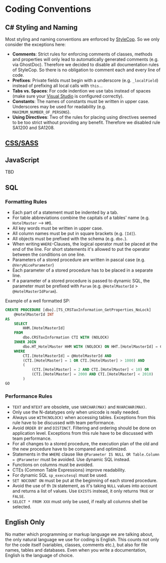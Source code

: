 # Coding Conventions

## C# Styling and Naming

Most styling and naming conventions are enforced by [StyleCop](DevTools.md). So we only consider the exceptions here:

- **Comments**: Strict rules for enforcing comments of classes, methods and properties will only lead to automatically generated comments (e.g. via GhostDoc). Therefore we decided to disable all documentation rules of StyleCop. So there is no obligation to comment each and every line of code.
- **Prefixes**: Private fields must begin with a underscore (e.g. `_localField`) instead of prefixing all local calls with `this.`.
- **Tabs vs. Spaces**: For code indention we use tabs instead of spaces (make sure your [Visual Studio](DevTools.md) is configured correctly).
- **Constants**: The names of constants must be written in upper case. Underscores may be used for readability (e.g. `MAXIMUM_NUMBER_OF_PERSONS`).
- **Using Directives**: Two of the rules for placing using directives seemed to be too strict without providing any benefit. Therefore we disabled rule SA1200 and SA1208.

## [CSS/SASS](CssRules.md)

## JavaScript

TBD

## SQL

### Formatting Rules

- Each part of a statement must be indented by a tab.
- For table abbreviations combine the capitals of a tables' name (e.g. `HotelMaster` –> `HM`).
- All key words must be written in upper case.
- All column names must be put in square brackets (e.g. `[Id]`).
- All objects must be prefixed with the schema (e.g. `dbo.`).
- When writing `WHERE`-Clauses, the logical operator must be placed at the end of the line. For short statements it's allowed to put the operator between the conditions on one line.
- Parameters of a stored procedure are written in pascal case (e.g. `@VeryNiceParameter`)
- Each parameter of a stored procedure has to be placed in a separate line.
- If a parameter of a stored procedure is passed to dynamic SQL, the parameter must be prefixed with `Param` (e.g. `@HotelMasterId` > `@HotelMasterIdParam`).

Example of a well formatted SP:

```sql
CREATE PROCEDURE [dbo].[TS_CRSTaxInformation_GetProperties_NoLock]
    @HotelMasterId INT
AS
    SELECT
        HHM.[HotelMasterId]
    FROM
        dbo.CRSTaxInformation CTI WITH (NOLOCK)
    INNER JOIN
        dbo.HT_HotelMaster HHM WITH (NOLOCK) ON HHT.[HotelMasterId] = CTI.[HotelMasterId]
    WHERE
        CTI.[HotelMasterId] = @HotelMasterId AND
        (CTI.[HotelMaster] = 1 OR CTI.[HotelMaster] > 1000) AND
        (
            (CTI.[HotelMaster] = 2 AND CTI.[HotelMaster] < 10) OR
            (CTI.[HotelMaster] = 2000 AND CTI.[HotelMaster] < 2010)
        )
GO
```

### Performance Rules

- `TEXT` and `NTEXT` are obsolete, use `VARCHAR(MAX)` and `NVARCHAR(MAX)`.
- Only use the N-datatypes only when unicode is really needed.
- Always use `WITH(NOLOCK)` when accessing tables. Exceptions from this rule have to be discussed with team performance.
- Avoid `ORDER BY` and `DISTINCT`. Filtering and ordering should be done on application level. Exceptions from this rule have to be discussed with team performance.
- For all changes to a stored procedure, the execution plan of the old and the new procedure have to be compared and optimized.
- Statements in the `WHERE` clause like `@Parameter IS NULL OR Table.Column = @Parameter` must be avoided. Use dynamic SQL instead.
- Functions on columns must be avoided.
- CTEs (Common Table Expressions) improve readability.
- For dynamic SQL `sp_executesql` must be used.
- `SET NOCOUNT ON` must be put at the beginning of each stored procedure.
- Avoid the use of th `IN` statement, as it's taking `NULL` values into account and returns a list of values. Use `EXISTS` instead, it only returns `TRUE` or `FALSE`.
- `SELECT * FROM XXX` must only be used, if really all columns shell be selected.

## English Only

No matter which programming or markup language we are talking about, the only natural language we use for coding is English. This counts not only for the code itself (variables, classes, comments etc.), but also for file names, tables and databases. Even when you write a documentation, English is the language of choice.
